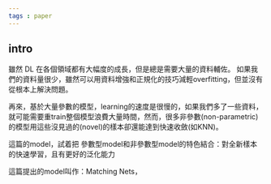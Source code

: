```yaml
---
tags : paper
---
```

## intro
雖然 DL 在各個領域都有大幅度的成長，但是總是需要大量的資料輔佐。
如果我們的資料量很少，雖然可以用資料增強和正規化的技巧減輕overfitting，但並沒有從根本上解決問題。

再來，基於大量參數的模型，learning的速度是很慢的，如果我們多了一些資料，就可能需要重train整個模型浪費大量時間，然而，很多非參數(non-parametric)的模型用這些沒見過的(novel)的樣本卻還能達到快速收斂(如KNN)。

這篇的model，試着把 參數型model和非參數型model的特色結合：對全新樣本的快速學習，且有更好的泛化能力

這篇提出的model叫作：Matching Nets，
